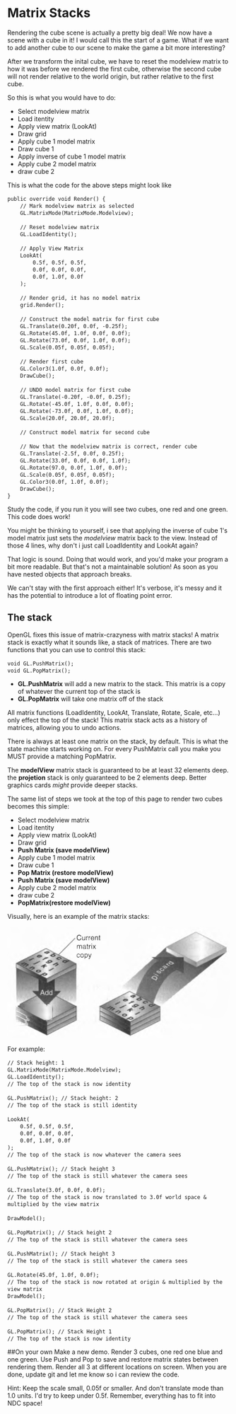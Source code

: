 # Matrix Stacks
Rendering the cube scene is actually a pretty big deal! We now have a scene with a cube in it! I would call this the start of a game. What if we want to add another cube to our scene to make the game a bit more interesting? 

After we transform the inital cube, we have to reset the modelview matrix to how it was before we rendered the first cube, otherwise the second cube will not render relative to the world origin, but rather relative to the first cube. 

So this is what you would have to do:

* Select modelview matrix
* Load itentity
* Apply view matrix (LookAt)
* Draw grid
* Apply cube 1 model matrix
* Draw cube 1
* Apply inverse of cube 1 model matrix
* Apply cube 2 model matrix
* draw cube 2

This is what the code for the above steps might look like

```
public override void Render() {
    // Mark modelview matrix as selected
    GL.MatrixMode(MatrixMode.Modelview);

    // Reset modelview matrix
    GL.LoadIdentity();

    // Apply View Matrix
    LookAt(
        0.5f, 0.5f, 0.5f, 
        0.0f, 0.0f, 0.0f,
        0.0f, 1.0f, 0.0f
    );

    // Render grid, it has no model matrix
    grid.Render();

    // Construct the model matrix for first cube
    GL.Translate(0.20f, 0.0f, -0.25f);
    GL.Rotate(45.0f, 1.0f, 0.0f, 0.0f);
    GL.Rotate(73.0f, 0.0f, 1.0f, 0.0f);
    GL.Scale(0.05f, 0.05f, 0.05f);

    // Render first cube
    GL.Color3(1.0f, 0.0f, 0.0f);
    DrawCube();

    // UNDO model matrix for first cube
    GL.Translate(-0.20f, -0.0f, 0.25f);
    GL.Rotate(-45.0f, 1.0f, 0.0f, 0.0f);
    GL.Rotate(-73.0f, 0.0f, 1.0f, 0.0f);
    GL.Scale(20.0f, 20.0f, 20.0f);

    // Construct model matrix for second cube

    // Now that the modelview matrix is correct, render cube
    GL.Translate(-2.5f, 0.0f, 0.25f);
    GL.Rotate(33.0f, 0.0f, 0.0f, 1.0f);
    GL.Rotate(97.0, 0.0f, 1.0f, 0.0f);
    GL.Scale(0.05f, 0.05f, 0.05f);
    GL.Color3(0.0f, 1.0f, 0.0f);
    DrawCube();
}
```

Study the code, if you run it you will see two cubes, one red and one green. This code does work!

You might be thinking to yourself, i see that applying the inverse of cube 1's model matrix just sets the _modelview_ matrix back to the view. Instead of those 4 lines, why don't i just call LoadIdentity and LookAt again?

That logic is sound. Doing that would work, and you'd make your program a bit more readable. But that's not a maintainable solution! As soon as you have nested objects that approach breaks.

We can't stay with the first approach either! It's verbose, it's messy and it has the potential to introduce a lot of floating point error.

## The stack
OpenGL fixes this issue of matrix-crazyness with matrix stacks! A matrix stack is exactly what it sounds like, a stack of matrices. There are two functions that you can use to control this stack:

```
void GL.PushMatrix();
void GL.PopMatrix();
```

* __GL.PushMatrix__ will add a new matrix to the stack. This matrix is a copy of whatever the current top of the stack is
* __GL.PopMatrix__ will take one matrix off of the stack

All matrix functions (LoadIdentity, LookAt, Translate, Rotate, Scale, etc...) only effect the top of the stack! This matrix stack acts as a history of matrices, allowing you to undo actions.

There is always at least one matrix on the stack, by default. This is what the state machine starts working on. For every PushMatrix call you make you MUST provide a matching PopMatrix.

The __modelView__ matrix stack is guaranteed to be at least 32 elements deep. the __projetion__ stack is only guaranteed to be 2 elements deep. Better graphics cards _might_ provide deeper stacks.

The same list of steps we took at the top of this  page to render two cubes becomes this simple:

* Select modelview matrix
* Load itentity
* Apply view matrix (LookAt)
* Draw grid
* __Push Matrix (save modelView)__
* Apply cube 1 model matrix
* Draw cube 1
* __Pop Matrix (restore modelView)__
* __Push Matrix (save modelView)__
* Apply cube 2 model matrix
* draw cube 2
* __PopMatrix(restore modelView)__

Visually, here is an example of the matrix stacks:

![OPERATION](stack_operation.png)

For example:

```
// Stack height: 1
GL.MatrixMode(MatrixMode.Modelview);
GL.LoadIdentity();
// The top of the stack is now identity

GL.PushMatrix(); // Stack height: 2
// The top of the stack is still identity

LookAt(
    0.5f, 0.5f, 0.5f, 
    0.0f, 0.0f, 0.0f,
    0.0f, 1.0f, 0.0f
);
// The top of the stack is now whatever the camera sees

GL.PushMatrix(); // Stack height 3
// The top of the stack is still whatever the camera sees

GL.Translate(3.0f, 0.0f, 0.0f);
// The top of the stack is now translated to 3.0f world space & multiplied by the view matrix

DrawModel();

GL.PopMatrix(); // Stack height 2
// The top of the stack is still whatever the camera sees

GL.PushMatrix(); // Stack height 3
// The top of the stack is still whatever the camera sees

GL.Rotate(45.0f, 1.0f, 0.0f);
// The top of the stack is now rotated at origin & multiplied by the view matrix
DrawModel();

GL.PopMatrix(); // Stack Height 2
// The top of the stack is still whatever the camera sees

GL.PopMatrix(); // Stack Height 1
// The top of the stack is now identity
```

##On your own
Make a new demo. Render 3 cubes, one red one blue and one green. Use Push and Pop to save and restore matrix states between rendering them. Render all 3 at different locations on screen. When you are done, update git and let me know so i can review the code.

Hint: Keep the scale small, 0.05f or smaller. And don't translate mode than 1.0 units. I'd try to keep under 0.5f. Remember, everything has to fit into NDC space!